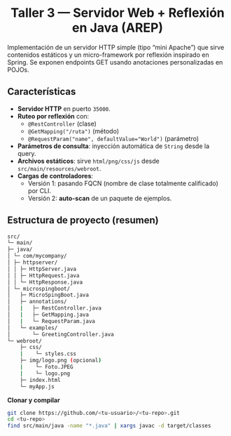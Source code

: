 
<h1 align="center">Taller 3 — Servidor Web + Reflexión en Java (AREP)</h1>

Implementación de un servidor HTTP simple (tipo “mini Apache”) que sirve contenidos estáticos y un micro-framework por reflexión inspirado en Spring. Se exponen endpoints GET usando anotaciones personalizadas en POJOs.

## Características

- **Servidor HTTP** en puerto `35000`.
- **Ruteo por reflexión** con:
  - `@RestController` (clase)
  - `@GetMapping("/ruta")` (método)
  - `@RequestParam("name", defaultValue="World")` (parámetro)
- **Parámetros de consulta**: inyección automática de `String` desde la query.
- **Archivos estáticos**: sirve `html/png/css/js` desde `src/main/resources/webroot`.
- **Cargas de controladores**:
  - Versión 1: pasando FQCN (nombre de clase totalmente calificado) por CLI.
  - Versión 2: **auto-scan** de un paquete de ejemplos.

## Estructura de proyecto (resumen)
```bash
src/
└─ main/
├─ java/
│ └─ com/mycompany/
│ ├─ httpserver/
│ │ ├─ HttpServer.java
│ │ ├─ HttpRequest.java
│ │ └─ HttpResponse.java
│ └─ microspingboot/
│   ├─ MicroSpingBoot.java
│   ├─ annotations/
│   |   ├─ RestController.java
│   |   ├─ GetMapping.java
│   |   └─ RequestParam.java
│   └─ examples/
│       └─ GreetingController.java
└─ webroot/
    ├─ css/
    |    └─ styles.css
    ├─ img/logo.png (opcional)
    |    └─ Foto.JPEG
    |    └─ logo.png  
    ├─ index.html
    └─ myApp.js 
```
**Clonar y compilar**
```bash
git clone https://github.com/<tu-usuario>/<tu-repo>.git
cd <tu-repo>
find src/main/java -name "*.java" | xargs javac -d target/classes
```
